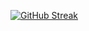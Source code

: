 [![GitHub Streak](http://github-readme-streak-stats.herokuapp.com?user=charbelnehme&theme=highcontrast&date_format=j%20M%5B%20Y%5D)](https://git.io/streak-stats)
